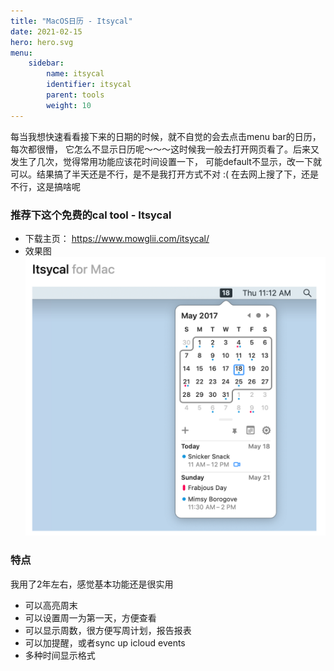 ```yaml
---
title: "MacOS日历 - Itsycal"
date: 2021-02-15
hero: hero.svg
menu:
    sidebar:
        name: itsycal
        identifier: itsycal
        parent: tools
        weight: 10
---
```


每当我想快速看看接下来的日期的时候，就不自觉的会去点击menu bar的日历，每次都很懵，
它怎么不显示日历呢～～～这时候我一般去打开网页看了。后来又发生了几次，觉得常用功能应该花时间设置一下，
可能default不显示，改一下就可以。结果搞了半天还是不行，是不是我打开方式不对 :(
在去网上搜了下，还是不行，这是搞啥呢

### 推荐下这个免费的cal tool - Itsycal
* 下载主页： https://www.mowglii.com/itsycal/
* 效果图
    ![Alt text](/images/posts/tools/itsycal.png)


### 特点
我用了2年左右，感觉基本功能还是很实用
* 可以高亮周末
* 可以设置周一为第一天，方便查看
* 可以显示周数，很方便写周计划，报告报表
* 可以加提醒，或者sync up icloud events
* 多种时间显示格式